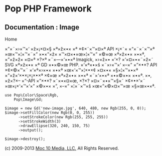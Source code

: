 Pop PHP Framework
=================

Documentation : Image
---------------------

Home

×”×¨×›×™×‘ ×ž×¡×¤×§ ×ª×ž×•× ×ª ×¢×˜×™×¤×ª API ×¡×˜× ×“×¨×˜×™×ª
×œ×™×¦×™×¨×” ×•×”×ž× ×™×¤×•×œ×¦×™×” ×©×œ ×ª×ž×•× ×•×ª, ×”×ž×ž× ×¤×ª ×?×ª
×¨×—×‘×•×ª Imagick, ×›×ž×• ×’×? ×‘×¤×•×¨×ž×˜ SVG ×ª×ž×•× ×ª GD ×•×©×œ
PHP. ×‘×ª×•×š ×¨×›×™×‘ ×–×” ×”×•×? API ×¢×©×™×¨ ×‘×ª×›×•× ×•×ª
×œ×‘×™×¦×•×¢ ×¤×•× ×§×¦×™×•×ª ×”×ž×‘×•×¡×¡×•×ª ×¢×œ ×ª×ž×•× ×•×ª
×¨×‘×•×ª ×•×©×•× ×•×ª. ×•, ×ž×?×– ×”-API ×”×•×? ×˜×•×¤×œ, ×?×?
×¤×¨×•×™×§×˜ ×¢×•×‘×¨ ×œ×¡×‘×™×‘×” ×©×•× ×”, ×–×” ×¦×¨×™×š ×œ×”×©×¤×™×œ
×§×œ×•×ª.

    use Pop\Color\Space\Rgb,
        Pop\Image\Gd;

    $image = new Gd('new-image.jpg', 640, 480, new Rgb(255, 0, 0));
    $image->setFillColor(new Rgb(0, 0, 255))
          ->setStrokeColor(new Rgb(255, 255, 255))
          ->setStrokeWidth(3)
          ->drawEllipse(320, 240, 150, 75)
          ->output();

    $image->destroy();

\(c) 2009-2013 [Moc 10 Media, LLC.](http://www.moc10media.com) All
Rights Reserved.
